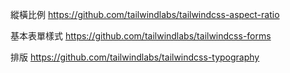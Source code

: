 
縱橫比例
https://github.com/tailwindlabs/tailwindcss-aspect-ratio

基本表單樣式
https://github.com/tailwindlabs/tailwindcss-forms

排版
https://github.com/tailwindlabs/tailwindcss-typography